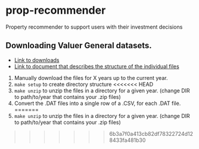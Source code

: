 # prop-recommender
Property recommender to support users with their investment decisions

## Downloading Valuer General datasets.
- [Link to downloads](https://valuation.property.nsw.gov.au/embed/propertySalesInformation)
- [Link to document that describes the structure of the individual files](https://www.valuergeneral.nsw.gov.au/__data/assets/pdf_file/0015/216402/Current_Property_Sales_Data_File_Format_2001_to_Current.pdf)

1. Manually download the files for X years up to the current year.
2. `make setup` to create directory structure
<<<<<<< HEAD
3. `make unzip` to unzip the files in a directory for a given year. (change DIR to path/to/year that contains your .zip files)
4. Convert the .DAT files into a single row of a .CSV, for each .DAT file.
=======
3. `make unzip` to unzip the files in a directory for a given year. (change DIR to path/to/year that contains your .zip files)
>>>>>>> 6b3a7f0a413cb82df78322724d128433fa481b30
